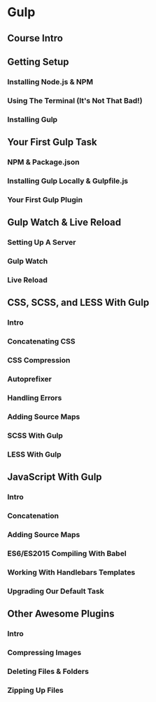 # Gulp #
## Course Intro ##
## Getting Setup ##
### Installing Node.js & NPM ###
### Using The Terminal (It's Not That Bad!) ###
### Installing Gulp ###

## Your First Gulp Task ##
### NPM & Package.json ###
### Installing Gulp Locally & Gulpfile.js ###
### Your First Gulp Plugin ###

## Gulp Watch & Live Reload ##
### Setting Up A Server ###
### Gulp Watch ###
### Live Reload ###

## CSS, SCSS, and LESS With Gulp ##
### Intro ###
### Concatenating CSS ###
### CSS Compression ###
### Autoprefixer ###
### Handling Errors ###
### Adding Source Maps ###
### SCSS With Gulp ###
### LESS With Gulp ###

## JavaScript With Gulp ##
### Intro ###
### Concatenation ###
### Adding Source Maps ###
### ES6/ES2015 Compiling With Babel ###
### Working With Handlebars Templates ###
### Upgrading Our Default Task ###

## Other Awesome Plugins ##
### Intro ###
### Compressing Images ###
### Deleting Files & Folders ###
### Zipping Up Files ###